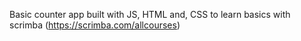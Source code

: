 Basic counter app built with JS, HTML and, CSS to learn basics with scrimba
(https://scrimba.com/allcourses)
